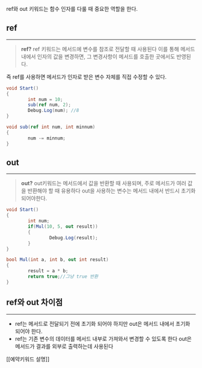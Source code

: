 ref와 out 키워드는 함수 인자를 다룰 때 중요한 역할을 한다.

## ref

---

> **ref?**
ref 키워드는 메서드에 변수를 참조로 전달할 때 사용된다
이를 통해 메서드 내에서 인자의 값을 변경하면, 그 변경사항이 메서드를 호출한 곳에서도 반영된다.
> 

즉 ref를 사용하면 메서드가 인자로 받은 변수 자체를 직접 수정할 수 있다.

```csharp
void Start()
{
		int num = 10;
		sub(ref num, 2);
		Debug.Log(num); //8
}

void sub(ref int num, int minnum)
{
		num -= minnum;
}
```

## out

---

> **out?**
out키워드는 메서드에서 값을 반환할 때 사용되며, 주로 메서드가 여러 값을 반환해야 할 때 유용하다
out을 사용하는 변수는 메서드 내에서 반드시 초기화 되어야한다.
> 

```csharp
void Start()
{
		int num;
		if(Mul(10, 5, out result))
		{
				Debug.Log(result);
		}
}

bool Mul(int a, int b, out int result)
{
		result = a * b;
		return true;//그냥 true 반환
}
```

## ref와 out 차이점

---

- ref는 메서드로 전달되기 전에 초기화 되어야 하지만 out은 메서드 내에서 초기화 되어야 한다.
- ref는 기존 변수의 데이터를 메서드 내부로 가져와서 변경할 수 있도록 한다
out은 메서드가 결과를 외부로 출력하는데 사용된다

[[예약키워드 설명]]